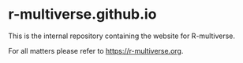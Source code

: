 # r-multiverse.github.io

This is the internal repository containing the website for R-multiverse.

For all matters please refer to <https://r-multiverse.org>.
